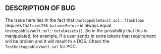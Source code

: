 ## DESCRIPTION OF BUG

The issue here lies in the fact that `UnstoppableVault.sol::flashloan` requires that `uint256 balanceBefore` is always equal `UnstoppableVault.sol::totalAssets()`. So in the possibility that this is manipulated, for example, if a user sends in extra tokens that requirement will be broken and it will result to a DOS. Check the `TestUnstoppableVault.sol` for POC.